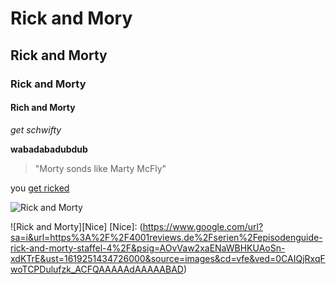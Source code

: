 # Rick and Mory
## Rick and Morty
### Rick and Morty
#### Rich and Morty

_get schwifty_

**wabadabadubdub**

> "Morty sonds like Marty McFly"


you [get ricked](https://www.google.com)

![Rick and Morty](https://www.google.com/url?sa=i&url=https%3A%2F%2F4001reviews.de%2Fserien%2Fepisodenguide-rick-and-morty-staffel-4%2F&psig=AOvVaw2xaENaWBHKUAoSn-xdKTrE&ust=1619251434726000&source=images&cd=vfe&ved=0CAIQjRxqFwoTCPDulufzk_ACFQAAAAAdAAAAABAD)

![Rick and Morty][Nice]
[Nice]: (https://www.google.com/url?sa=i&url=https%3A%2F%2F4001reviews.de%2Fserien%2Fepisodenguide-rick-and-morty-staffel-4%2F&psig=AOvVaw2xaENaWBHKUAoSn-xdKTrE&ust=1619251434726000&source=images&cd=vfe&ved=0CAIQjRxqFwoTCPDulufzk_ACFQAAAAAdAAAAABAD)

